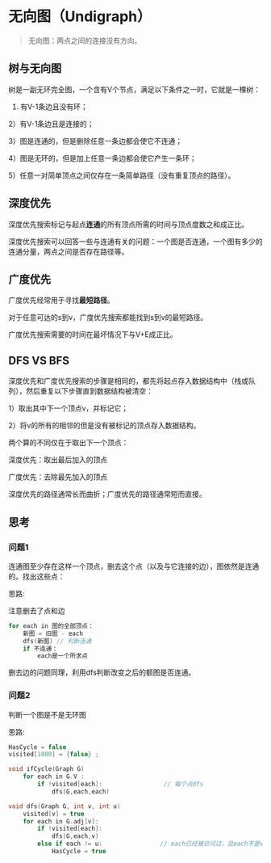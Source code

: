 # 无向图（Undigraph）

> 无向图：两点之间的连接没有方向。 

## 树与无向图

树是一副无环完全图，一个含有V个节点，满足以下条件之一时，它就是一棵树：

1) 有V-1条边且没有环；

2）有V-1条边且是连接的；

3）图是连通的，但是删除任意一条边都会使它不连通；

4）图是无环的，但是加上任意一条边都会使它产生一条环；

5）任意一对简单顶点之间仅存在一条简单路径（没有重复顶点的路径）。

## 深度优先

深度优先搜索标记与起点**连通**的所有顶点所需的时间与顶点度数之和成正比。

深度优先搜索可以回答一些与连通有关的问题：一个图是否连通，一个图有多少的连通分量，两点之间是否存在路径等。


## 广度优先

广度优先经常用于寻找**最短路径**。

对于任意可达的s到v，广度优先搜索都能找到s到v的最短路径。

广度优先搜索需要的时间在最坏情况下与V+E成正比。

## DFS VS BFS 

深度优先和广度优先搜索的步骤是相同的，都先将起点存入数据结构中（栈或队列），然后重复以下步骤直到数据结构被清空：

1）取出其中下一个顶点v，并标记它；

2）将v的所有的相邻的但是没有被标记的顶点存入数据结构。

两个算的不同仅在于取出下一个顶点：

深度优先：取出最后加入的顶点

广度优先：去除最先加入的顶点

深度优先的路径通常长而曲折；广度优先的路径通常短而直接。


## 思考

### 问题1

连通图至少存在这样一个顶点，删去这个点（以及与它连接的边），图依然是连通的。找出这些点：

思路:  

注意删去了点和边

```C++
for each in 图的全部顶点：
    新图 = 旧图 - each
    dfs(新图) // 判断连通
    if 不连通：
        each是一个所求点
```

删去边的问题同理，利用dfs判断改变之后的额图是否连通。


### 问题2

判断一个图是不是无环图

思路:

```C++
HasCycle = false 
visited[1000] = {false} ;

void ifCycle(Graph G)
    for each in G.V :
        if !visited[each]:                 // 每个点dfs
            dfs(G,each,each)

void dfs(Graph G, int v, int u) 
    visited[v] = true
    for each in G.adj[v]:
        if !visited[each]:
            dfs(G,each,v)
        else if each != u:                // each已经被访问过，且each不是v的上一个点，说明有环。
            HasCycle = true 
```





